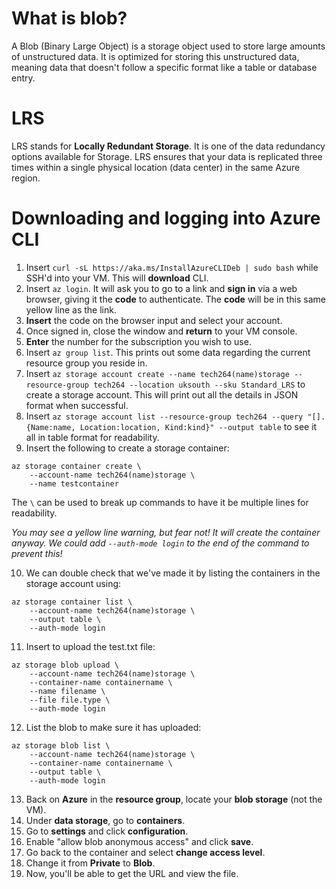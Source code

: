 # What is blob?
A Blob (Binary Large Object) is a storage object used to store large amounts of unstructured data. It is optimized for storing this unstructured data, meaning data that doesn't follow a specific format like a table or database entry.

# LRS
LRS stands for **Locally Redundant Storage**. It is one of the data redundancy options available for Storage. LRS ensures that your data is replicated three times within a single physical location (data center) in the same Azure region.

# Downloading and logging into Azure CLI

1. Insert `curl -sL https://aka.ms/InstallAzureCLIDeb | sudo bash` while SSH'd into your VM. This will **download** CLI.
2. Insert `az login`. It will ask you to go to a link and **sign in** via a web browser, giving it the **code** to authenticate. The **code** will be in this same yellow line as the link.
3. **Insert** the code on the browser input and select your account. 
4. Once signed in, close the window and **return** to your VM console.
5. **Enter** the number for the subscription you wish to use.
6. Insert `az group list`. This prints out some data regarding the current resource group you reside in.
7. Insert `az storage account create --name tech264(name)storage --resource-group tech264 --location uksouth --sku Standard_LRS` to create a storage account. This will print out all the details in JSON format when successful.
8. Insert `az storage account list --resource-group tech264 --query "[].{Name:name, Location:location, Kind:kind}" --output table` to see it all in table format for readability.
9. Insert the following to create a storage container:
```
az storage container create \
    --account-name tech264(name)storage \
    --name testcontainer
```
The `\` can be used to break up commands to have it be multiple lines for readability. 

*You may see a yellow line warning, but fear not! It will create the container anyway. We could add `--auth-mode login` to the end of the command to prevent this!*

10. We can double check that we've made it by listing the containers in the storage account using:
```
az storage container list \
    --account-name tech264(name)storage \
    --output table \
    --auth-mode login
```

11. Insert to upload the test.txt file:
```
az storage blob upload \
    --account-name tech264(name)storage \
    --container-name containername \
    --name filename \
    --file file.type \
    --auth-mode login
```

12. List the blob to make sure it has uploaded:
```
az storage blob list \
    --account-name tech264(name)storage \
    --container-name containername \
    --output table \
    --auth-mode login
```

13.  Back on **Azure** in the **resource group**, locate your **blob storage** (not the VM).
14.  Under **data storage**, go to **containers**.
15.  Go to **settings** and click **configuration**.
16.  Enable "allow blob anonymous access" and click **save**.
17.  Go back to the container and select **change access level**.
18.  Change it from **Private** to **Blob**.
19.  Now, you'll be able to get the URL and view the file.
    
